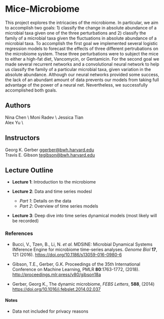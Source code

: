 # Mice-Microbiome

This project explores the intricacies of the microbiome. In particular, we aim to accomplish two goals: 1) classify the change in absolute abundance of a microbial taxa given one of the three perturbations and 2) classify the family of a microbial taxa given the fluctuations in absolute abundance of a microbial taxa. To accomplish the first goal we implemented several logistic regression models to forecast the effects of three different pertrubations on the microbiome system. These three perturbations were to subject the mice to either a high-fat diet, Vancomycin, or Gentamicin. For the second goal we made several recurrent networks and a convolutional neural network to help us classify the family of a particular microbial taxa, given variation in the absolute abundance. Although our neural networks provided some success, the lack of an abundant amount of data prevents our models from taking full advantage of the power of a neural net. Nevertheless, we successfully accomplished both goals.

## Authors
Nina Chen \ 
Moni Radev \ 
Jessica Tian \
Alex Yu \

## Instructors
Georg K. Gerber <ggerber@bwh.harvard.edu> \
Travis E. Gibson <tegibson@bwh.harvard.edu>

## Lecture Outline


 - __Lecture 1__:  Introduction to the microbiome

 - __Lecture 2__:  Data and time series modesl
    - *Part 1*: Details on the data
    - *Part 2*: Overview of time series models

 - __Lecture 3__: Deep dive into time series dynamical models (most likely will be recorded)



### References

* Bucci, V., Tzen, B., Li, N. *et al.* MDSINE: Microbial Dynamical Systems INference Engine for microbiome time-series analyses. *Genome Biol* __17__, 121 (2016). <https://doi.org/10.1186/s13059-016-0980-6>

* Gibson, T.E., Gerber, G.K. Proceedings of the 35th International Conference on Machine Learning, PMLR __80__:1763-1772, (2018). <http://proceedings.mlr.press/v80/gibson18a>

* Gerber, Georg K., The dynamic microbiome, *FEBS Letters*, **588**, (2014) <https://doi.org/10.1016/j.febslet.2014.02.037>


#### Notes
* Data not included for privacy reasons
